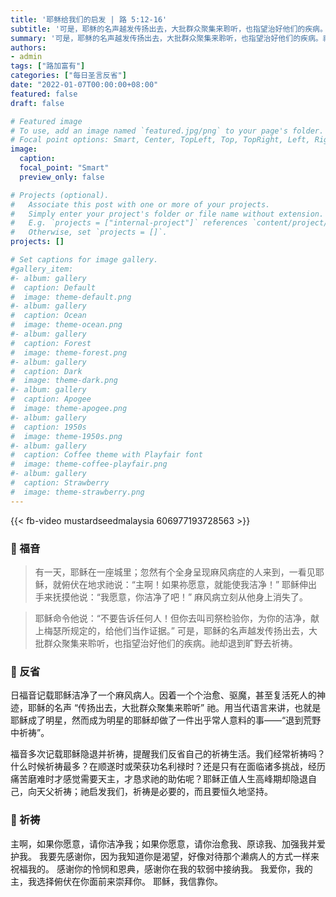 ```yaml
---
title: '耶稣给我们的启发 | 路 5:12-16'
subtitle: '可是，耶稣的名声越发传扬出去，大批群众聚集来聆听，也指望治好他们的疾病。祂却退到旷野去祈祷。'
summary: '可是，耶稣的名声越发传扬出去，大批群众聚集来聆听，也指望治好他们的疾病。祂却退到旷野去祈祷。'
authors:
- admin
tags: ["路加富有"]
categories: ["每日圣言反省"]
date: "2022-01-07T00:00:00+08:00"
featured: false
draft: false

# Featured image
# To use, add an image named `featured.jpg/png` to your page's folder.
# Focal point options: Smart, Center, TopLeft, Top, TopRight, Left, Right, BottomLeft, Bottom, BottomRight
image:
  caption:
  focal_point: "Smart"
  preview_only: false

# Projects (optional).
#   Associate this post with one or more of your projects.
#   Simply enter your project's folder or file name without extension.
#   E.g. `projects = ["internal-project"]` references `content/project/deep-learning/index.md`.
#   Otherwise, set `projects = []`.
projects: []

# Set captions for image gallery.
#gallery_item:
#- album: gallery
#  caption: Default
#  image: theme-default.png
#- album: gallery
#  caption: Ocean
#  image: theme-ocean.png
#- album: gallery
#  caption: Forest
#  image: theme-forest.png
#- album: gallery
#  caption: Dark
#  image: theme-dark.png
#- album: gallery
#  caption: Apogee
#  image: theme-apogee.png
#- album: gallery
#  caption: 1950s
#  image: theme-1950s.png
#- album: gallery
#  caption: Coffee theme with Playfair font
#  image: theme-coffee-playfair.png
#- album: gallery
#  caption: Strawberry
#  image: theme-strawberry.png
---
```


{{< fb-video mustardseedmalaysia 606977193728563 >}}

### :love_letter: 福音
> 有一天，耶稣在一座城里；忽然有个全身呈现麻风病症的人来到，一看见耶稣，就俯伏在地求祂说：“主啊！如果祢愿意，就能使我洁净！” 耶稣伸出手来抚摸他说：“我愿意，你洁净了吧！” 麻风病立刻从他身上消失了。

> 耶稣命令他说：“不要告诉任何人！但你去叫司祭检验你，为你的洁净，献上梅瑟所规定的，给他们当作证据。” 可是，耶稣的名声越发传扬出去，大批群众聚集来聆听，也指望治好他们的疾病。祂却退到旷野去祈祷。

### :speech_balloon: 反省
日福音记载耶稣洁净了一个麻风病人。因着一个个治愈、驱魔，甚至复活死人的神迹，耶稣的名声 “传扬出去，大批群众聚集来聆听” 祂。用当代语言来讲，也就是耶稣成了明星，然而成为明星的耶稣却做了一件出乎常人意料的事——“退到荒野中祈祷”。

福音多次记载耶稣隐退并祈祷，提醒我们反省自己的祈祷生活。我们经常祈祷吗？什么时候祈祷最多？在顺遂时或荣获功名利禄时？还是只有在面临诸多挑战，经历痛苦磨难时才感觉需要天主，才恳求祂的助佑呢？耶稣正值人生高峰期却隐退自己，向天父祈祷；祂启发我们，祈祷是必要的，而且要恒久地坚持。

### :pray: 祈祷
主啊，如果你愿意，请你洁净我；如果你愿意，请你治愈我、原谅我、加强我并爱护我。 我要先感谢你，因为我知道你是渴望，好像对待那个濑病人的方式一样来祝福我的。 感谢你的怜悯和恩典，感谢你在我的软弱中接纳我。 我爱你，我的主，我选择俯伏在你面前来崇拜你。 耶稣，我信靠你。
